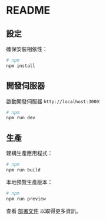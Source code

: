 # README

## 設定

確保安裝相依性：

```bash
# npm
npm install
```

## 開發伺服器

啟動開發伺服器 `http://localhost:3000`:

```bash
# npm
npm run dev
```

## 生產

建構生產應用程式：

```bash
# npm
npm run build
```

本地預覽生產版本：

```bash
# npm
npm run preview
```

查看 [部署文件](https://nuxt.com/docs/getting-started/deployment) 以取得更多資訊。
